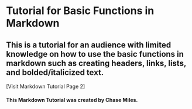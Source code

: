 # Tutorial for Basic Functions in Markdown
## This is a tutorial for an audience with limited knowledge on how to use the basic functions in markdown such as creating headers, links, lists, and bolded/italicized text. 
[Visit Markdown Tutorial Page 2] 
#### This Markdown Tutorial was created by Chase Miles.
